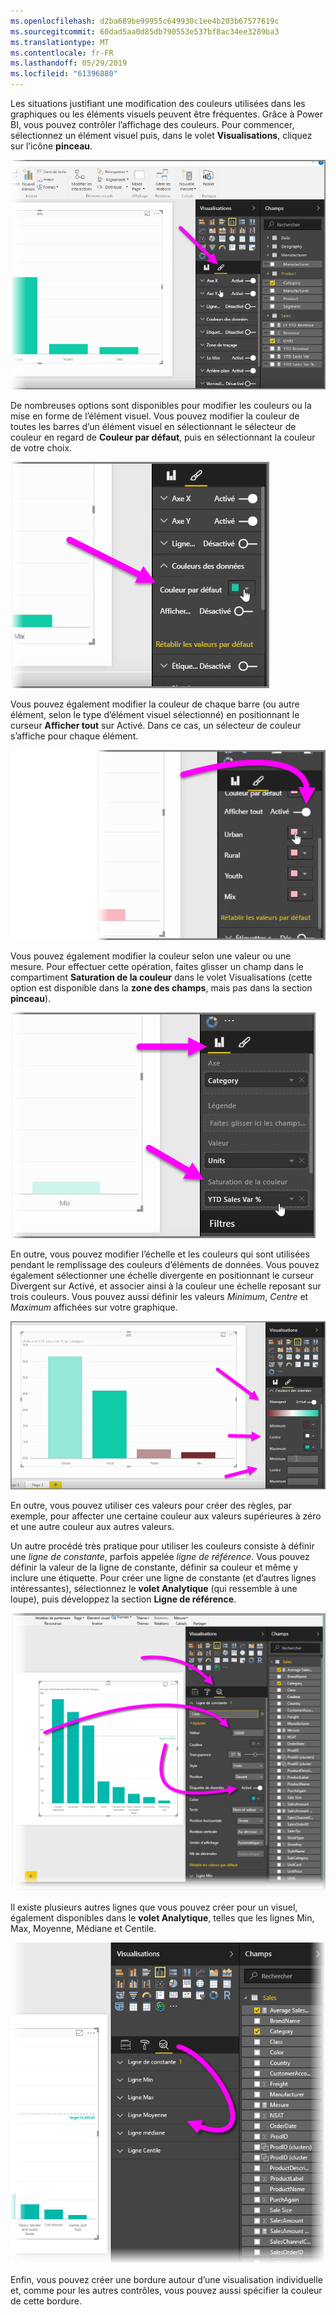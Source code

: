 ```yaml
---
ms.openlocfilehash: d2ba689be99955c649930c1ee4b203b67577619c
ms.sourcegitcommit: 60dad5aa0d85db790553e537bf8ac34ee3289ba3
ms.translationtype: MT
ms.contentlocale: fr-FR
ms.lasthandoff: 05/29/2019
ms.locfileid: "61396880"
---
```

Les situations justifiant une modification des couleurs utilisées dans les graphiques ou les éléments visuels peuvent être fréquentes. Grâce à Power BI, vous pouvez contrôler l’affichage des couleurs. Pour commencer, sélectionnez un élément visuel puis, dans le volet **Visualisations**, cliquez sur l’icône **pinceau**.

![](media/3-9a-modifying-colors/3-9a_1.png)

De nombreuses options sont disponibles pour modifier les couleurs ou la mise en forme de l’élément visuel. Vous pouvez modifier la couleur de toutes les barres d’un élément visuel en sélectionnant le sélecteur de couleur en regard de **Couleur par défaut**, puis en sélectionnant la couleur de votre choix.

![](media/3-9a-modifying-colors/3-9a_2.png)

Vous pouvez également modifier la couleur de chaque barre (ou autre élément, selon le type d’élément visuel sélectionné) en positionnant le curseur **Afficher tout** sur Activé. Dans ce cas, un sélecteur de couleur s’affiche pour chaque élément.

![](media/3-9a-modifying-colors/3-9a_3.png)

Vous pouvez également modifier la couleur selon une valeur ou une mesure. Pour effectuer cette opération, faites glisser un champ dans le compartiment **Saturation de la couleur** dans le volet Visualisations (cette option est disponible dans la **zone des champs**, mais pas dans la section **pinceau**).

![](media/3-9a-modifying-colors/3-9a_4.png)

En outre, vous pouvez modifier l’échelle et les couleurs qui sont utilisées pendant le remplissage des couleurs d’éléments de données. Vous pouvez également sélectionner une échelle divergente en positionnant le curseur Divergent sur Activé, et associer ainsi à la couleur une échelle reposant sur trois couleurs. Vous pouvez aussi définir les valeurs *Minimum*, *Centre* et *Maximum* affichées sur votre graphique.

![](media/3-9a-modifying-colors/3-9a_5.png)

En outre, vous pouvez utiliser ces valeurs pour créer des règles, par exemple, pour affecter une certaine couleur aux valeurs supérieures à zéro et une autre couleur aux autres valeurs.

Un autre procédé très pratique pour utiliser les couleurs consiste à définir une *ligne de constante*, parfois appelée *ligne de référence*. Vous pouvez définir la valeur de la ligne de constante, définir sa couleur et même y inclure une étiquette. Pour créer une ligne de constante (et d’autres lignes intéressantes), sélectionnez le **volet Analytique** (qui ressemble à une loupe), puis développez la section **Ligne de référence**.

![](media/3-9a-modifying-colors/3-9a_6.png)

Il existe plusieurs autres lignes que vous pouvez créer pour un visuel, également disponibles dans le **volet Analytique**, telles que les lignes Min, Max, Moyenne, Médiane et Centile.

![](media/3-9a-modifying-colors/3-9a_7.png)

Enfin, vous pouvez créer une bordure autour d’une visualisation individuelle et, comme pour les autres contrôles, vous pouvez aussi spécifier la couleur de cette bordure.

